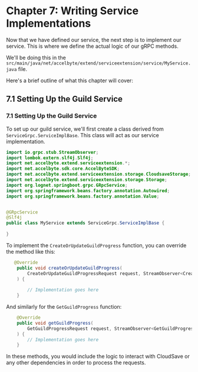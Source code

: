 # Chapter 7: Writing Service Implementations

Now that we have defined our service, the next step is to implement our service. 
This is where we define the actual logic of our gRPC methods.

We'll be doing this in the `src/main/java/net/accelbyte/extend/serviceextension/service/MyService.java` file.

Here's a brief outline of what this chapter will cover:

## 7.1 Setting Up the Guild Service

### 7.1 Setting Up the Guild Service
To set up our guild service, we'll first create a class derived from `ServiceGrpc.ServiceImplBase`. This class will act as our service implementation.

```java
import io.grpc.stub.StreamObserver;
import lombok.extern.slf4j.Slf4j;
import net.accelbyte.extend.serviceextension.*;
import net.accelbyte.sdk.core.AccelByteSDK;
import net.accelbyte.extend.serviceextension.storage.CloudsaveStorage;
import net.accelbyte.extend.serviceextension.storage.Storage;
import org.lognet.springboot.grpc.GRpcService;
import org.springframework.beans.factory.annotation.Autowired;
import org.springframework.beans.factory.annotation.Value;


@GRpcService
@Slf4j
public class MyService extends ServiceGrpc.ServiceImplBase {
    
}

```

To implement the `CreateOrUpdateGuildProgress` function, you can override the method like this:
```java
   @Override
    public void createOrUpdateGuildProgress(
        CreateOrUpdateGuildProgressRequest request, StreamObserver<CreateOrUpdateGuildProgressResponse> responseObserver
    ) {
        
        // Implementation goes here
    }
```

And similarly for the `GetGuildProgress` function:

```java
    @Override
    public void getGuildProgress(
        GetGuildProgressRequest request, StreamObserver<GetGuildProgressResponse> responseObserver
    ) {
        // Implementation goes here
    }
```

In these methods, you would include the logic to interact with CloudSave or 
any other dependencies in order to process the requests.